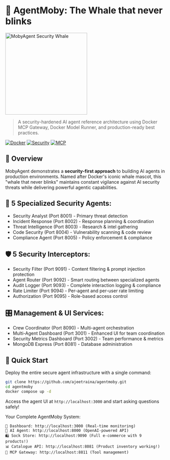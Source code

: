 # 🐳 AgentMoby: The Whale that never blinks

<img width="256" height="256" alt="MobyAgent Security Whale" src="https://github.com/user-attachments/assets/e0b5fccc-e3da-4fcb-993d-e6a799408e51" />

> A security-hardened AI agent reference architecture using Docker MCP Gateway, Docker Model Runner, and production-ready best practices.

[![Docker](https://img.shields.io/badge/docker-%230db7ed.svg?style=for-the-badge&logo=docker&logoColor=white)](https://docker.com)
[![Security](https://img.shields.io/badge/Security-Hardened-green?style=for-the-badge)](https://github.com/ajeetraina/agentmoby)
[![MCP](https://img.shields.io/badge/MCP-Gateway-blue?style=for-the-badge)](https://docs.docker.com/ai/mcp-gateway/)

## 🎯 Overview

MobyAgent demonstrates a **security-first approach** to building AI agents in production environments. Named after Docker's iconic whale mascot, this "whale that never blinks" maintains constant vigilance against AI security threats while delivering powerful agentic capabilities.

## 🎯 5 Specialized Security Agents:

- Security Analyst (Port 8001) - Primary threat detection
- Incident Response (Port 8002) - Response planning & coordination
- Threat Intelligence (Port 8003) - Research & intel gathering
- Code Security (Port 8004) - Vulnerability scanning & code review
- Compliance Agent (Port 8005) - Policy enforcement & compliance

## 🛡️ 5 Security Interceptors:

- Security Filter (Port 9091) - Content filtering & prompt injection protection
- Agent Router (Port 9092) - Smart routing between specialized agents
- Audit Logger (Port 9093) - Complete interaction logging & compliance
- Rate Limiter (Port 9094) - Per-agent and per-user rate limiting
- Authorization (Port 9095) - Role-based access control

## 🎛️ Management & UI Services:

- Crew Coordinator (Port 8090) - Multi-agent orchestration
- Multi-Agent Dashboard (Port 3001) - Enhanced UI for team coordination
- Security Metrics Dashboard (Port 3002) - Team performance & metrics
- MongoDB Express (Port 8081) - Database administration


## 🚀 Quick Start

Deploy the entire secure agent infrastructure with a single command:

```bash
git clone https://github.com/ajeetraina/agentmoby.git
cd agentmoby
docker compose up -d
```

Access the agent UI at `http://localhost:3000` and start asking questions safely!


 Your Complete AgentMoby System:

```
🎨 Dashboard: http://localhost:3000 (Real-time monitoring)
🤖 AI Agent: http://localhost:8000 (OpenAI-powered API)
🛍️ Sock Store: http://localhost:9090 (Full e-commerce with 9 products!)
📊 Catalogue API: http://localhost:8081 (Product inventory working!)
🔌 MCP Gateway: http://localhost:8811 (Tool management)
```



